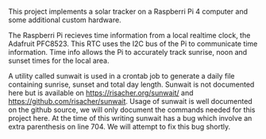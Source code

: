 This project implements a solar tracker on a Raspberri Pi 4 computer and  some additional custom hardware.  

The Raspberri Pi recieves time information from a local realtime clock, the Adafruit PFC8523.  This RTC uses the I2C bus of the Pi to communicate time information.  Time info allows the Pi to accurately track sunrise, noon and sunset times for the local area.  

A utility called sunwait is used in a crontab job to generate a daily file containing sunrise, sunset and total day length.  Sunwait is not documented here but is available on https://risacher.org/sunwait/ and https://github.com/risacher/sunwait.  Usage of sunwait is well documented on the github source, we will only document the commands needed for this project here.  At the time of this writing sunwait has a bug which involve an extra parenthesis on line 704.  We will attempt to fix this bug shortly.  


